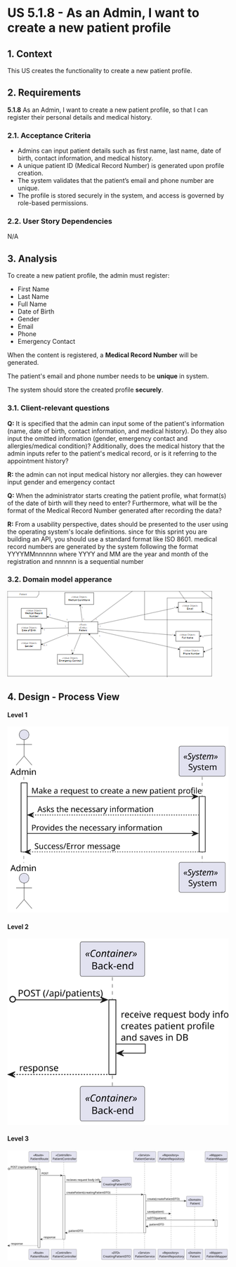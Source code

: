 # US 5.1.8 - As an Admin, I want to create a new patient profile

## 1. Context

This US creates the functionality to create a new patient profile.

## 2. Requirements

**5.1.8** As an Admin, I want to create a new patient profile, so that I can register their personal details and medical history.

### 2.1. Acceptance Criteria

- Admins can input patient details such as first name, last name, date of birth, contact information, and medical history.
- A unique patient ID (Medical Record Number) is generated upon profile creation.
- The system validates that the patient’s email and phone number are unique.
- The profile is stored securely in the system, and access is governed by role-based permissions.

### 2.2. User Story Dependencies

N/A

## 3. Analysis

To create a new patient profile, the admin must register:
- First Name
- Last Name
- Full Name
- Date of Birth
- Gender
- Email
- Phone
- Emergency Contact

When the content is registered, a **Medical Record Number** will be generated.

The patient's email and phone number needs to be **unique** in system.

The system should store the created profile **securely**.

### 3.1. Client-relevant questions

**Q:** It is specified that the admin can input some of the patient's information (name, date of birth, contact information, and medical history).
Do they also input the omitted information (gender, emergency contact and allergies/medical condition)?
Additionally, does the medical history that the admin inputs refer to the patient's medical record, or is it referring to the appointment history?

**R:** the admin can not input medical history nor allergies. they can however input gender and emergency contact

**Q:** When the administrator starts creating the patient profile, what format(s) of the date of birth will they need to enter? Furthermore, what will be the format of the Medical Record Number generated after recording the data?

**R:** From a usability perspective, dates should be presented to the user using the operating system's locale definitions. since for this sprint you are building an API, you should use a standard format like ISO 8601.
medical record numbers are generated by the system following the format YYYYMMnnnnnn where YYYY and MM are the year and month of the registration and nnnnnn is a sequential number

### 3.2. Domain model apperance

![DM](DM/DM.png)

 ## 4. Design - Process View

 #### Level 1
 ![Process View - Level 1](L1/Process_View.svg)

 #### Level 2
 ![Process View - Level 2](L2/Process_View.svg)

 #### Level 3
 ![Process View - Level 3](L3/Process_View.svg)

 